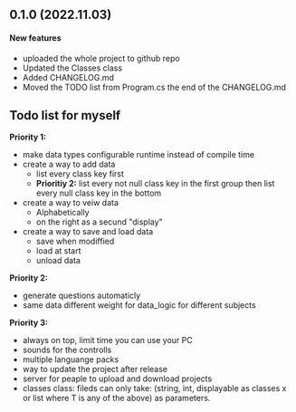 ## 0.1.0 (2022.11.03)
#### New features
* uploaded the whole project to github repo
* Updated the Classes class
* Added CHANGELOG.md
* Moved the TODO list from Program.cs the end of the CHANGELOG.md

## Todo list for myself
**Priority 1:**
* make data types configurable runtime instead of compile time
* create a way to add data
    * list every class key first
    * **Prioritiy 2:** list every not null class key in the first group
                  then list every null class key in the bottom
* create a way to veiw data
    * Alphabetically
    * on the right as a secund "display"
* create a way to save and load data
    * save when modiffied
    * load at start
    * unload data

**Priority 2:**
* generate questions automaticly
* same data different weight for data_logic for different subjects

**Priority 3:**
* always on top, limit time you can use your PC
* sounds for the controlls
* multiple languange packs
* way to update the project after release
* server for peaple to upload and download projects
* classes class: fileds can only take: (string, int, displayable as classes x or list<T> where T is any of the above) as parameters.
